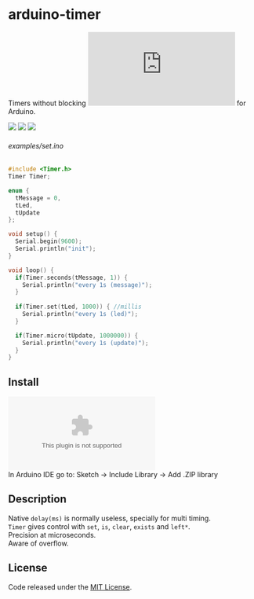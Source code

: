 # arduino-timer

Timers without blocking ![in 50 lines](https://github.com/LuKks/arduino-timer/Timer.cpp) for Arduino.

![](https://img.shields.io/maintenance/yes/2019.svg?style=flat-square) ![](https://img.shields.io/github/size/LuKks/arduino-timer/Timer.cpp.svg) ![](https://img.shields.io/github/license/LuKks/arduino-timer.svg)

###### examples/set.ino
```c++
#include <Timer.h>
Timer Timer;

enum {
  tMessage = 0,
  tLed,
  tUpdate
};

void setup() {
  Serial.begin(9600);
  Serial.println("init");
}

void loop() {
  if(Timer.seconds(tMessage, 1)) {
    Serial.println("every 1s (message)");
  }
  
  if(Timer.set(tLed, 1000)) { //millis
    Serial.println("every 1s (led)");
  }

  if(Timer.micro(tUpdate, 1000000)) {
    Serial.println("every 1s (update)");
  }
}
```

## Install
![Download ZIP](https://github.com/LuKks/arduino-timer/archive/master.zip)\
In Arduino IDE go to: Sketch -> Include Library -> Add .ZIP library

## Description
Native `delay(ms)` is normally useless, specially for multi timing.\
`Timer` gives control with `set`, `is`, `clear`, `exists` and `left*`.\
Precision at microseconds.\
Aware of overflow.

## License
Code released under the [MIT License](https://github.com/LuKks/arduino-timer/blob/master/LICENSE).

